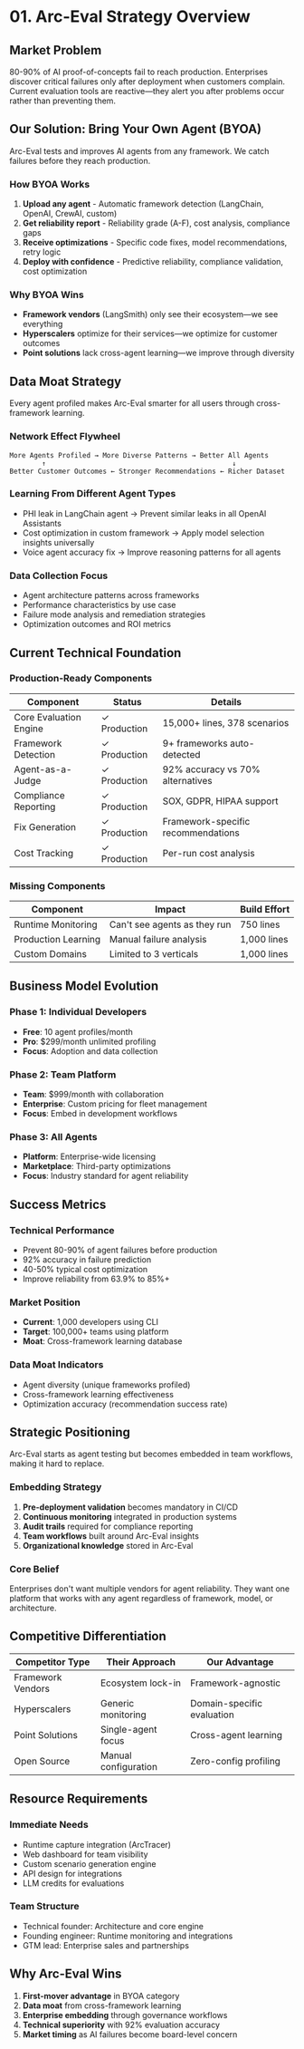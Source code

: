 # 01. Arc-Eval Strategy Overview

## Market Problem

80-90% of AI proof-of-concepts fail to reach production. Enterprises discover critical failures only after deployment when customers complain. Current evaluation tools are reactive—they alert you after problems occur rather than preventing them.

## Our Solution: Bring Your Own Agent (BYOA)

Arc-Eval tests and improves AI agents from any framework. We catch failures before they reach production.

### How BYOA Works

1. **Upload any agent** - Automatic framework detection (LangChain, OpenAI, CrewAI, custom)
2. **Get reliability report** - Reliability grade (A-F), cost analysis, compliance gaps
3. **Receive optimizations** - Specific code fixes, model recommendations, retry logic
4. **Deploy with confidence** - Predictive reliability, compliance validation, cost optimization

### Why BYOA Wins

- **Framework vendors** (LangSmith) only see their ecosystem—we see everything
- **Hyperscalers** optimize for their services—we optimize for customer outcomes
- **Point solutions** lack cross-agent learning—we improve through diversity

## Data Moat Strategy

Every agent profiled makes Arc-Eval smarter for all users through cross-framework learning.

### Network Effect Flywheel

```
More Agents Profiled → More Diverse Patterns → Better All Agents
        ↑                                              ↓
Better Customer Outcomes ← Stronger Recommendations ← Richer Dataset
```

### Learning From Different Agent Types

- PHI leak in LangChain agent → Prevent similar leaks in all OpenAI Assistants
- Cost optimization in custom framework → Apply model selection insights universally
- Voice agent accuracy fix → Improve reasoning patterns for all agents

### Data Collection Focus

- Agent architecture patterns across frameworks
- Performance characteristics by use case
- Failure mode analysis and remediation strategies
- Optimization outcomes and ROI metrics

## Current Technical Foundation

### Production-Ready Components

| Component | Status | Details |
|-----------|--------|---------|
| Core Evaluation Engine | ✓ Production | 15,000+ lines, 378 scenarios |
| Framework Detection | ✓ Production | 9+ frameworks auto-detected |
| Agent-as-a-Judge | ✓ Production | 92% accuracy vs 70% alternatives |
| Compliance Reporting | ✓ Production | SOX, GDPR, HIPAA support |
| Fix Generation | ✓ Production | Framework-specific recommendations |
| Cost Tracking | ✓ Production | Per-run cost analysis |

### Missing Components

| Component | Impact | Build Effort |
|-----------|--------|--------------|
| Runtime Monitoring | Can't see agents as they run | 750 lines |
| Production Learning | Manual failure analysis | 1,000 lines |
| Custom Domains | Limited to 3 verticals | 1,000 lines |

## Business Model Evolution

### Phase 1: Individual Developers
- **Free**: 10 agent profiles/month
- **Pro**: $299/month unlimited profiling
- **Focus**: Adoption and data collection

### Phase 2: Team Platform
- **Team**: $999/month with collaboration
- **Enterprise**: Custom pricing for fleet management
- **Focus**: Embed in development workflows

### Phase 3: All Agents
- **Platform**: Enterprise-wide licensing
- **Marketplace**: Third-party optimizations
- **Focus**: Industry standard for agent reliability

## Success Metrics

### Technical Performance
- Prevent 80-90% of agent failures before production
- 92% accuracy in failure prediction
- 40-50% typical cost optimization
- Improve reliability from 63.9% to 85%+

### Market Position
- **Current**: 1,000 developers using CLI
- **Target**: 100,000+ teams using platform
- **Moat**: Cross-framework learning database

### Data Moat Indicators
- Agent diversity (unique frameworks profiled)
- Cross-framework learning effectiveness
- Optimization accuracy (recommendation success rate)

## Strategic Positioning

Arc-Eval starts as agent testing but becomes embedded in team workflows, making it hard to replace.

### Embedding Strategy

1. **Pre-deployment validation** becomes mandatory in CI/CD
2. **Continuous monitoring** integrated in production systems
3. **Audit trails** required for compliance reporting
4. **Team workflows** built around Arc-Eval insights
5. **Organizational knowledge** stored in Arc-Eval

### Core Belief

Enterprises don't want multiple vendors for agent reliability. They want one platform that works with any agent regardless of framework, model, or architecture.

## Competitive Differentiation

| Competitor Type | Their Approach | Our Advantage |
|-----------------|----------------|---------------|
| Framework Vendors | Ecosystem lock-in | Framework-agnostic |
| Hyperscalers | Generic monitoring | Domain-specific evaluation |
| Point Solutions | Single-agent focus | Cross-agent learning |
| Open Source | Manual configuration | Zero-config profiling |

## Resource Requirements

### Immediate Needs
- Runtime capture integration (ArcTracer)
- Web dashboard for team visibility
- Custom scenario generation engine
- API design for integrations
- LLM credits for evaluations

### Team Structure
- Technical founder: Architecture and core engine
- Founding engineer: Runtime monitoring and integrations
- GTM lead: Enterprise sales and partnerships

## Why Arc-Eval Wins

1. **First-mover advantage** in BYOA category
2. **Data moat** from cross-framework learning
3. **Enterprise embedding** through governance workflows
4. **Technical superiority** with 92% evaluation accuracy
5. **Market timing** as AI failures become board-level concern